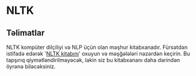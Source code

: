 # NLTK

## Təlimatlar

NLTK kompüter dilçiliyi və NLP üçün olan məşhur kitabxanadır. Fürsətdən istifadə edərək '[NLTK kitabını](https://www.nltk.org/book/)' oxuyun və məşğələləri nəzərdən keçirin. Bu tapşırıq qiymətləndirilməyəcək, lakin siz bu kitabxananı daha dərindən öyrənə biləcəksiniz.

